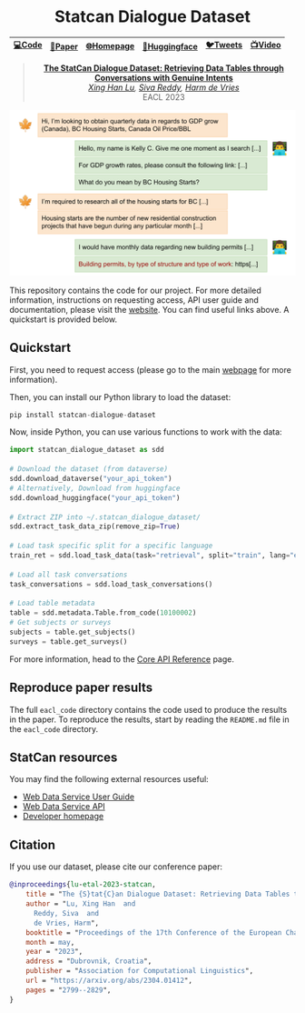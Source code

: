 

<div align="center">

# Statcan Dialogue Dataset

[**💻Code**](https://github.com/mcGill-NLP/statcan-dialogue-dataset) | [**📄Paper**](https://arxiv.org/abs/2304.01412) | [**🌐Homepage**](https://mcgill-nlp.github.io/statcan-dialogue-dataset) | [**🤗Huggingface**](https://huggingface.co/datasets/McGill-NLP/statcan-dialogue-dataset) | [**🐦Tweets**](https://twitter.com/xhluca/status/1648728708142727180) | [**📺Video**](https://aclanthology.org/2023.eacl-main.206.mp4) |
| :--: | :--: | :--: | :--: | :--: | :--: |

> **[The StatCan Dialogue Dataset: Retrieving Data Tables through Conversations with Genuine Intents](https://arxiv.org/abs/2304.01412)**\
> *[Xing Han Lu](https://xinghanlu.com), [Siva Reddy](https://sivareddy.in), [Harm de Vries](https://www.harmdevries.com/)*\
> EACL 2023

![Banner Image showing a sample conversation between a user and an agent](/images/banner.svg)


</div>

This repository contains the code for our project. For more  detailed information, instructions on requesting access, API user guide and documentation, please visit the [website](https://mcgill-nlp.github.io/statcan-dialogue-dataset). You can find useful links above. A quickstart is provided below.

## Quickstart

First, you need to request access (please go to the main [webpage](https://mcgill-nlp.github.io/statcan-dialogue-dataset) for more information). 

Then, you can install our Python library to load the dataset:

```python
pip install statcan-dialogue-dataset
```

Now, inside Python, you can use various functions to work with the data:

```python
import statcan_dialogue_dataset as sdd

# Download the dataset (from dataverse)
sdd.download_dataverse("your_api_token")
# Alternatively, Download from huggingface
sdd.download_huggingface("your_api_token")

# Extract ZIP into ~/.statcan_dialogue_dataset/
sdd.extract_task_data_zip(remove_zip=True)

# Load task specific split for a specific language
train_ret = sdd.load_task_data(task="retrieval", split="train", lang="en")

# Load all task conversations
task_conversations = sdd.load_task_conversations()

# Load table metadata
table = sdd.metadata.Table.from_code(10100002)
# Get subjects or surveys
subjects = table.get_subjects()
surveys = table.get_surveys()
```

For more information, head to the [Core API Reference](https://mcgill-nlp.github.io/statcan-dialogue-dataset/docs/core/) page.


## Reproduce paper results

The full `eacl_code` directory contains the code used to produce the results in the paper. To reproduce the results, start by reading the `README.md` file in the `eacl_code` directory.

## StatCan resources

You may find the following external resources useful:
* [Web Data Service User Guide](https://www.statcan.gc.ca/eng/developers/wds/user-guide)
* [Web Data Service API](https://www.statcan.gc.ca/eng/developers/wds)
* [Developer homepage](https://www.statcan.gc.ca/eng/developers)

## Citation

If you use our dataset, please cite our conference paper:

```bibtex
@inproceedings{lu-etal-2023-statcan,
    title = "The {S}tat{C}an Dialogue Dataset: Retrieving Data Tables through Conversations with Genuine Intents",
    author = "Lu, Xing Han  and
      Reddy, Siva  and
      de Vries, Harm",
    booktitle = "Proceedings of the 17th Conference of the European Chapter of the Association for Computational Linguistics",
    month = may,
    year = "2023",
    address = "Dubrovnik, Croatia",
    publisher = "Association for Computational Linguistics",
    url = "https://arxiv.org/abs/2304.01412",
    pages = "2799--2829",
}
```
